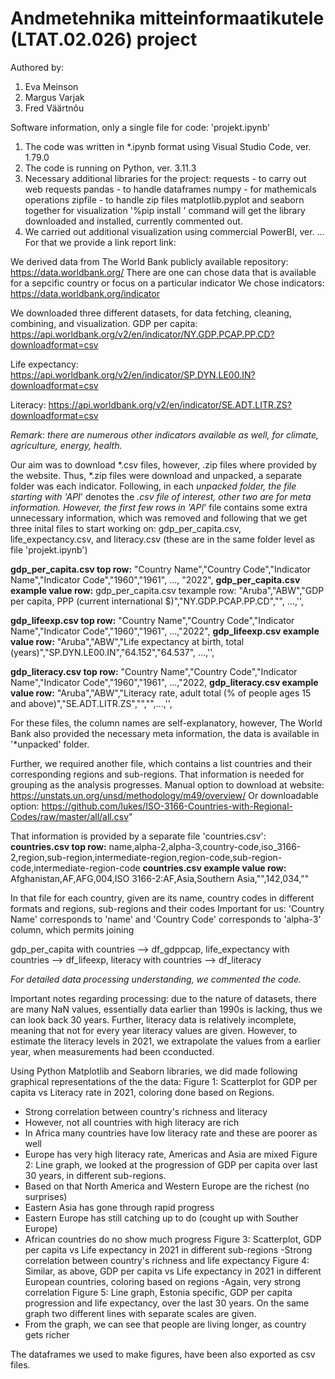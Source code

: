 # Andmetehnika mitteinformaatikutele (LTAT.02.026) project

Authored by:
1) Eva Meinson
2) Margus Varjak
3) Fred Väärtnõu

Software information, only a single file for code: 'projekt.ipynb'
1) The code was written in *.ipynb format using Visual Studio Code, ver. 1.79.0
2) The code is running on Python, ver. 3.11.3
3) Necessary additional libraries for the project:
requests - to carry out web requests
pandas - to handle dataframes
numpy - for mathemicals operations
zipfile - to handle zip files
matplotlib.pyplot and seaborn together for visualization
'%pip install <library>' command will get the library downloaded and installed, currently commented out.
4) We carried out additional visualization using commercial PowerBI, ver. ...
For that we provide a link report link: 

We derived data from The World Bank publicly available repository:
https://data.worldbank.org/
There are one can chose data that is available for a sepcific country or focus on a particular indicator
We chose indicators:
https://data.worldbank.org/indicator

We downloaded three different datasets, for data fetching, cleaning, combining, and visualization.
GDP per capita:     https://api.worldbank.org/v2/en/indicator/NY.GDP.PCAP.PP.CD?downloadformat=csv

Life expectancy:    https://api.worldbank.org/v2/en/indicator/SP.DYN.LE00.IN?downloadformat=csv

Literacy:           https://api.worldbank.org/v2/en/indicator/SE.ADT.LITR.ZS?downloadformat=csv

<i>Remark: there are numerous other indicators available as well, for climate, agriculture, energy, health. </i>

Our aim was to download *.csv files, however, .zip files where provided by the website. Thus, *.zip files were download and unpacked, a separate folder was each indicator. Following, in each *unpacked folder, the file starting with 'API*' denotes the *.csv file of interest, other two are for meta information.
However,  the first few rows in 'API*' file contains some extra unnecessary information, which was removed and following that we get three inital files to start working on: gdp_per_capita.csv, life_expectancy.csv, and literacy.csv (these are in the same folder level as file 'projekt.ipynb')

<b>gdp_per_capita.csv top row:</b>
"Country Name","Country Code","Indicator Name","Indicator Code","1960","1961", ..., "2022",
<b>gdp_per_capita.csv example value row:</b>
gdp_per_capita.csv texample row:
"Aruba","ABW","GDP per capita, PPP (current international $)","NY.GDP.PCAP.PP.CD","", ...,'',

<b>gdp_lifeexp.csv top row:</b>
"Country Name","Country Code","Indicator Name","Indicator Code","1960","1961", ...,"2022",
<b>gdp_lifeexp.csv example value row:</b>
"Aruba","ABW","Life expectancy at birth, total (years)","SP.DYN.LE00.IN","64.152","64.537", ...,'',

<b>gdp_literacy.csv top row:</b>
"Country Name","Country Code","Indicator Name","Indicator Code","1960","1961", ...,"2022,
<b>gdp_literacy.csv example value row:</b>
"Aruba","ABW","Literacy rate, adult total (% of people ages 15 and above)","SE.ADT.LITR.ZS","","",...,'',

For these files, the column names are self-explanatory, however, The World Bank also provided the necessary meta information, the data is available in '*unpacked' folder.

Further, we required another file, which contains a list countries and their corresponding regions and sub-regions. That information is needed for grouping as the analysis progresses.
Manual option to download at website: 
https://unstats.un.org/unsd/methodology/m49/overview/
Or downloadable option:
https://github.com/lukes/ISO-3166-Countries-with-Regional-Codes/raw/master/all/all.csv"

That information is provided by a separate file 'countries.csv':
<b>countries.csv top row:</b>
name,alpha-2,alpha-3,country-code,iso_3166-2,region,sub-region,intermediate-region,region-code,sub-region-code,intermediate-region-code
<b>countries.csv example value row:</b>
Afghanistan,AF,AFG,004,ISO 3166-2:AF,Asia,Southern Asia,"",142,034,""

In that file for each country, given are its name, country codes in different formats and regions, sub-regions and their codes
Important for us: 'Country Name' corresponds to 'name' and 'Country Code' corresponds to 'alpha-3' column, which permits joining

gdp_per_capita with countries --> df_gdppcap, 
life_expectancy with countries --> df_lifeexp, 
literacy with countries --> df_literacy

<i>For detailed data processing understanding, we commented the code.</i>

Important notes regarding processing: due to the nature of datasets, there are many NaN values, essentially data earlier than 1990s is lacking, thus we can look back 30 years.
Further, literacy data is relatively incomplete, meaning that not for every year literacy values are given. However, to estimate the literacy levels in 2021, we extrapolate the values from a earlier year, when measurements had been cconducted.

Using Python Matplotlib and Seaborn libraries, we did made following graphical representations of the the data:
Figure 1:
Scatterplot for GDP per capita vs Literacy rate in 2021, coloring done based on Regions.
- Strong correlation between country's richness and literacy
- However, not all countries with high literacy are rich
- In Africa many countries have low literacy rate and these are poorer as well
- Europe has very high literacy rate, Americas and Asia are mixed
Figure 2:
Line graph, we looked at the progression of GDP per capita over last 30 years, in different sub-regions.
- Based on that North America and Western Europe are the richest (no surprises)
- Eastern Asia has gone through rapid progress
- Eastern Europe has still catching up to do (cought up with Souther Europe)
- African countries do no show much progress
Figure 3:
Scatterplot, GDP per capita vs Life expectancy in 2021 in different sub-regions
-Strong correlation between country's richness and life expectancy
Figure 4:
Similar, as above, GDP per capita vs Life expectancy in 2021 in different European countries, coloring based on regions
-Again, very strong correlation
Figure 5:
Line graph, Estonia specific, GDP per capita progression and life expectancy, over the last 30 years.
On the same graph two different lines with separate scales are given.
- From the graph, we can see that people are living longer, as country gets richer

The dataframes we used to make figures, have been also exported as csv files.

